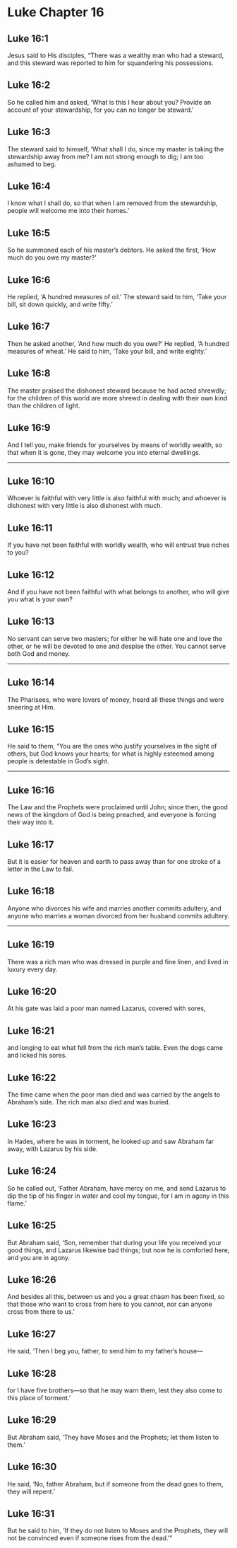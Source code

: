 # Luke Chapter 16

## Luke 16:1

Jesus said to His disciples, “There was a wealthy man who had a steward, and this steward was reported to him for squandering his possessions.

## Luke 16:2

So he called him and asked, ‘What is this I hear about you? Provide an account of your stewardship, for you can no longer be steward.’

## Luke 16:3

The steward said to himself, ‘What shall I do, since my master is taking the stewardship away from me? I am not strong enough to dig; I am too ashamed to beg.

## Luke 16:4

I know what I shall do, so that when I am removed from the stewardship, people will welcome me into their homes.’

## Luke 16:5

So he summoned each of his master’s debtors. He asked the first, ‘How much do you owe my master?’

## Luke 16:6

He replied, ‘A hundred measures of oil.’ The steward said to him, ‘Take your bill, sit down quickly, and write fifty.’

## Luke 16:7

Then he asked another, ‘And how much do you owe?’ He replied, ‘A hundred measures of wheat.’ He said to him, ‘Take your bill, and write eighty.’

## Luke 16:8

The master praised the dishonest steward because he had acted shrewdly; for the children of this world are more shrewd in dealing with their own kind than the children of light.

## Luke 16:9

And I tell you, make friends for yourselves by means of worldly wealth, so that when it is gone, they may welcome you into eternal dwellings.

---

## Luke 16:10

Whoever is faithful with very little is also faithful with much; and whoever is dishonest with very little is also dishonest with much.

## Luke 16:11

If you have not been faithful with worldly wealth, who will entrust true riches to you?

## Luke 16:12

And if you have not been faithful with what belongs to another, who will give you what is your own?

## Luke 16:13

No servant can serve two masters; for either he will hate one and love the other, or he will be devoted to one and despise the other. You cannot serve both God and money.

---

## Luke 16:14

The Pharisees, who were lovers of money, heard all these things and were sneering at Him.

## Luke 16:15

He said to them, “You are the ones who justify yourselves in the sight of others, but God knows your hearts; for what is highly esteemed among people is detestable in God’s sight.

---

## Luke 16:16

The Law and the Prophets were proclaimed until John; since then, the good news of the kingdom of God is being preached, and everyone is forcing their way into it.

## Luke 16:17

But it is easier for heaven and earth to pass away than for one stroke of a letter in the Law to fail.

## Luke 16:18

Anyone who divorces his wife and marries another commits adultery, and anyone who marries a woman divorced from her husband commits adultery.

---

## Luke 16:19

There was a rich man who was dressed in purple and fine linen, and lived in luxury every day.

## Luke 16:20

At his gate was laid a poor man named Lazarus, covered with sores,

## Luke 16:21

and longing to eat what fell from the rich man’s table. Even the dogs came and licked his sores.

## Luke 16:22

The time came when the poor man died and was carried by the angels to Abraham’s side. The rich man also died and was buried.

## Luke 16:23

In Hades, where he was in torment, he looked up and saw Abraham far away, with Lazarus by his side.

## Luke 16:24

So he called out, ‘Father Abraham, have mercy on me, and send Lazarus to dip the tip of his finger in water and cool my tongue, for I am in agony in this flame.’

## Luke 16:25

But Abraham said, ‘Son, remember that during your life you received your good things, and Lazarus likewise bad things; but now he is comforted here, and you are in agony.

## Luke 16:26

And besides all this, between us and you a great chasm has been fixed, so that those who want to cross from here to you cannot, nor can anyone cross from there to us.’

## Luke 16:27

He said, ‘Then I beg you, father, to send him to my father’s house—

## Luke 16:28

for I have five brothers—so that he may warn them, lest they also come to this place of torment.’

## Luke 16:29

But Abraham said, ‘They have Moses and the Prophets; let them listen to them.’

## Luke 16:30

He said, ‘No, father Abraham, but if someone from the dead goes to them, they will repent.’

## Luke 16:31

But he said to him, ‘If they do not listen to Moses and the Prophets, they will not be convinced even if someone rises from the dead.’”
